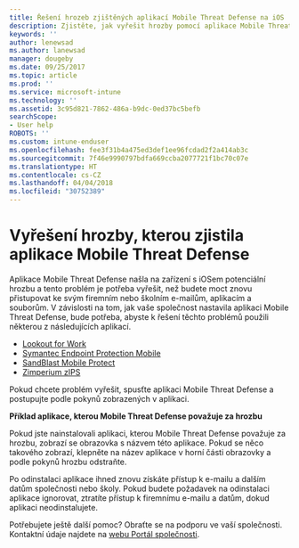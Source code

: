 ```yaml
---
title: Řešení hrozeb zjištěných aplikací Mobile Threat Defense na iOS | Dokumentace Microsoftu
description: Zjistěte, jak vyřešit hrozby pomocí aplikace Mobile Threat Defense pro iOS.
keywords: ''
author: lenewsad
ms.author: lanewsad
manager: dougeby
ms.date: 09/25/2017
ms.topic: article
ms.prod: ''
ms.service: microsoft-intune
ms.technology: ''
ms.assetid: 3c95d821-7862-486a-b9dc-0ed37bc5befb
searchScope:
- User help
ROBOTS: ''
ms.custom: intune-enduser
ms.openlocfilehash: fee3f31b4a475ed3def1ee96fcdad2f2a414ab3c
ms.sourcegitcommit: 7f46e9990797bdfa669ccba2077721f1bc70c07e
ms.translationtype: HT
ms.contentlocale: cs-CZ
ms.lasthandoff: 04/04/2018
ms.locfileid: "30752389"
---
```

# <a name="resolve-a-threat-found-by-a-mobile-threat-defense-app"></a>Vyřešení hrozby, kterou zjistila aplikace Mobile Threat Defense

Aplikace Mobile Threat Defense našla na zařízení s iOSem potenciální hrozbu a tento problém je potřeba vyřešit, než budete moct znovu přistupovat ke svým firemním nebo školním e-mailům, aplikacím a souborům. V závislosti na tom, jak vaše společnost nastavila aplikaci Mobile Threat Defense, bude potřeba, abyste k řešení těchto problémů použili některou z následujících aplikací.


* [Lookout for Work](you-need-to-resolve-a-threat-found-by-lookout-for-work-ios.md)
* [Symantec Endpoint Protection Mobile](you-need-to-resolve-a-threat-found-by-skycure-ios.md)
* [SandBlast Mobile Protect](you-need-to-resolve-a-threat-found-by-checkpoint-ios.md)
* [Zimperium zIPS](you-need-to-resolve-a-threat-found-by-zips-ios.md)

Pokud chcete problém vyřešit, spusťte aplikaci Mobile Threat Defense a postupujte podle pokynů zobrazených v aplikaci.

**Příklad aplikace, kterou Mobile Threat Defense považuje za hrozbu**

Pokud jste nainstalovali aplikaci, kterou Mobile Threat Defense považuje za hrozbu, zobrazí se obrazovka s názvem této aplikace. Pokud se něco takového zobrazí, klepněte na název aplikace v horní části obrazovky a podle pokynů hrozbu odstraňte.

Po odinstalaci aplikace ihned znovu získáte přístup k e-mailu a dalším datům společnosti nebo školy. Pokud budete požadavek na odinstalaci aplikace ignorovat, ztratíte přístup k firemnímu e-mailu a datům, dokud aplikaci neodinstalujete.

Potřebujete ještě další pomoc? Obraťte se na podporu ve vaší společnosti. Kontaktní údaje najdete na [webu Portál společnosti](https://portal.manage.microsoft.com#HelpDeskDialog).

